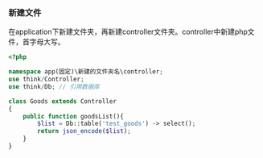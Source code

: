 ### 新建文件

在application下新建文件夹，再新建controller文件夹。controller中新建php文件，首字母大写。

```php
<?php

namespace app(固定)\新建的文件夹名\controller;
use think/Controller;
use think/Db; // 引用数据库

class Goods extends Controller
{
    public function goodsList(){
        $list = Db::table('test_goods') -> select();
        return json_encode($list);
    }
}
```


